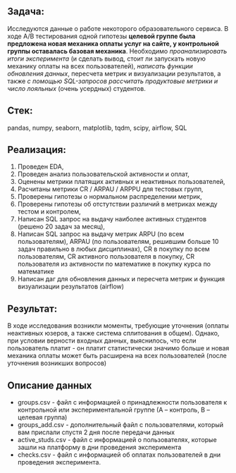 ## Задача: ##  
Исследуются данные о работе некоторого образовательного сервиса.
В ходе A/B тестирования одной гипотезы **целевой группе была предложена новая механика оплаты услуг на сайте, у контрольной группы оставалась базовая механика**. Необходимо *проанализировать итоги эксперимента* (и сделать вывод, стоит ли запускать новую механику оплаты на всех пользователей), *написать функции обновления данных*, пересчета метрик и визуализации результатов, а также *с помощью SQL-запросов рассчитать продуктовые метрики и число лояльных* (очень усердных) студентов.  

## Стек: ##  
pandas, numpy, seaborn, matplotlib, tqdm, scipy, airflow, SQL  

## Реализация: ##  
1. Проведен EDA,
2. Проведен анализ пользовательской активности и оплат,  
3. Оценены метрики платящих активных и неактивных пользователей,
4. Расчитаны метрики CR / ARPAU / ARPPU для тестовых групп,
5. Проверены гипотезы о нормальном распределении метрик,
6. Проверены гипотезы об отстутствии различий в метриках между тестом и контролем,  
7. Написан SQL запрос на выдачу наиболее активных студентов (решено 20 задач за месяц),
8. Написан SQL запрос на выдачу метрик ARPU (по всем пользователям), ARPAU (по пользователям, решившим больше 10 задач правильно в любых дисциплинах), CR в покупку по всем пользователям, СR активного пользователя в покупку, CR пользователя из активности по математике в покупку курса по математике
9. Написан даг для обновления данных и пересчета метрик и функция визуализации результатов (airflow)

## Результат: ##  
В ходе исследования возникли моменты, требующие уточнения (оплаты неактивных юзеров, а также система сплитования в общем). Однако, при условии верности входных данных, выяснилось, что если пользователь платит - он платит статистически значимо больше и новая механика оплаты может быть расширена на всех пользователей (после уточнения возникших вопросов)

## Описание данных ##  
- groups.csv - файл с информацией о принадлежности пользователя к контрольной или экспериментальной группе (А – контроль, B – целевая группа) 
- groups_add.csv - дополнительный файл с пользователями, который вам прислали спустя 2 дня после передачи данных  
- active_studs.csv - файл с информацией о пользователях, которые зашли на платформу в дни проведения эксперимента 
- checks.csv - файл с информацией об оплатах пользователей в дни проведения эксперимента.

